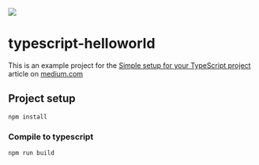 ![](https://miro.medium.com/max/1000/1*_PlNVlMMfdeCLOgCAR59EQ.png)
# typescript-helloworld
This is an example project for the [Simple setup for your TypeScript project](https://medium.com/@bromix/simple-setup-for-your-typescript-project-d96f66113b41) article on [medium.com](https://medium.com)

## Project setup
```
npm install
```

### Compile to typescript
```
npm run build
```
